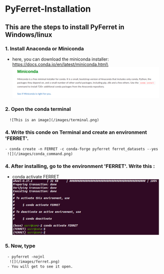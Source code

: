 # PyFerret-Installation

## This are the steps to install PyFerret in Windows/linux
### 1. Install Anaconda or Miniconda
   - here, you can download the miniconda installer: https://docs.conda.io/en/latest/miniconda.html\
      ![](images/conda.png)
### 2. Open the conda terminal  
      ![This is an image](/images/terminal.png)
### 4. Write this conde on Terminal and create an environment 'FERRET'. 
    - conda create -n FERRET -c conda-forge pyferret ferret_datasets --yes
     ![](/images/conda_command.png)
    
### 4. After installing, go to the environment 'FERRET'. Write this :
   - conda activate FERRET 
    ![](images/ferret_env.png)
### 5. Now, type 
     - pyferret -nojnl
      ![](/images/ferret.png)
     - You will get to see it open.
  
